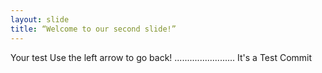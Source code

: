 ```yaml
---
layout: slide
title: “Welcome to our second slide!”
---
```

Your test
Use the left arrow to go back!
........................
It's a Test Commit
